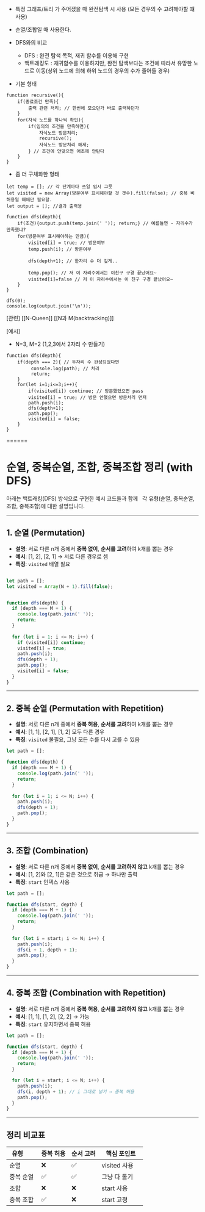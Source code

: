 - 특정 그래프/트리 가 주어졌을 때 완전탐색 시 사용 (모든 경우의 수 고려해야할 떄 사용)
- 순열/조합일 때 사용한다.
- DFS와의 비교
	- DFS : 완전 탐색 목적, 재귀 함수를 이용해 구현
	- 백트래킹도 : 재귀함수를 이용하지만, 완전 탐색보다는 조건에 따라서 유망한 노드로 이동(상위 노드에 의해 하위 노드의 경우의 수가 줄어들 경우)

- 기본 형태
```JS
function recursive(){
	if(종료조건 만족){
		출력 관련 처리; // 한번에 모으던가 바로 출력하던가
	}
	for(자식 노드를 하나씩 확인){
		if(임의의 조건을 만족하면){
			자식노드 방문처리;
			recursive();
			자식노드 방문처리 해제;
		} // 조건에 안맞으면 애초에 안탄다
	}
}
```

- 좀 더 구체화한 형태
```JS
let temp = []; // 각 단계마다 쓰일 임시 그릇
let visited = new Array(방문여부 표시해야할 것 갯수).fill(false); // 중복 비허용일 때에만 필요함.
let output = []; //결과 출력용

function dfs(depth){
	if(조건){output.push(temp.join(' ')); return;} // 예를들면 - 자리수가 만족했냐?
	for(방문여부 표시해야하는 만큼){
		visited[i] = true; // 방문여부
		temp.push(i); // 방문여부

		dfs(depth+1); // 한자리 수 더 깊게..

		temp.pop(); // 저 이 자리수에서는 이친구 구경 끝났어요~
		visited[i]=false // 저 이 자리수에서는 이 친구 구경 끝났어요~
	}
}

dfs(0);
console.log(output.join('\n'));

```
\[관련]
[[N-Queen]]
[[N과 M(backtracking)]]

\[예시]
- N=3, M=2 (1,2,3에서 2자리 수 만들기)
```JS
function dfs(depth){
	if(depth === 2){ // 두자리 수 완성되었다면
		 console.log(path); // 처리
		 return;
	}
	for(let i=1;i<=3;i++){
		if(visited[i]) continue; // 방문했었으면 pass
		visited[i] = true; // 방문 안했으면 방문처리 먼저
		path.push(i);
		dfs(depth+1);
		path.pop();
		visited[i] = false;
	}
}
```

====== 
# 순열, 중복순열, 조합, 중복조합 정리 (with DFS)
  

아래는 백트래킹(DFS) 방식으로 구현한 예시 코드들과 함께  
각 유형(순열, 중복순열, 조합, 중복조합)에 대한 설명입니다.

---

  

## 1. 순열 (Permutation)

- ****설명****: 서로 다른 n개 중에서 ****중복 없이****, ****순서를 고려****하여 k개를 뽑는 경우
- ****예시****: [1, 2], [2, 1] → 서로 다른 경우로 셈
- ****특징****: `visited` 배열 필요

```js

let path = [];
let visited = Array(N + 1).fill(false);


function dfs(depth) {
  if (depth === M + 1) {
    console.log(path.join(' '));
    return;
  }
  
  for (let i = 1; i <= N; i++) {
    if (visited[i]) continue;
    visited[i] = true;
    path.push(i);
    dfs(depth + 1);
    path.pop();
    visited[i] = false;
  }
}
```
---
##  2. 중복 순열 (Permutation with Repetition)
- ****설명****: 서로 다른 n개 중에서 ****중복 허용****, ****순서를 고려****하여 k개를 뽑는 경우
- ****예시****: [1, 1], [2, 1], [1, 2] 모두 다른 경우
- ****특징****: `visited` 불필요, 그냥 모든 수를 다시 고를 수 있음
```js
let path = [];

function dfs(depth) {
  if (depth === M + 1) {
    console.log(path.join(' '));
    return;
  }
  
  for (let i = 1; i <= N; i++) {
    path.push(i);
    dfs(depth + 1);
    path.pop();
  }
}
```
---
##  3. 조합 (Combination)
- ****설명****: 서로 다른 n개 중에서 ****중복 없이****, ****순서를 고려하지 않고**** k개를 뽑는 경우
- ****예시****: [1, 2]와 [2, 1]은 같은 것으로 취급 → 하나만 출력
- ****특징****: `start` 인덱스 사용
  
```js
let path = [];

function dfs(start, depth) {
  if (depth === M + 1) {
    console.log(path.join(' '));
    return;
  }
  
  for (let i = start; i <= N; i++) {
    path.push(i);
    dfs(i + 1, depth + 1);
    path.pop();
  }
}
```
---
## 4. 중복 조합 (Combination with Repetition)
- ****설명****: 서로 다른 n개 중에서 ****중복 허용****, ****순서를 고려하지 않고**** k개를 뽑는 경우
- ****예시****: [1, 1], [1, 2], [2, 2] → 가능
- ****특징****: `start` 유지하면서 중복 허용
```js
let path = [];

function dfs(start, depth) {
  if (depth === M + 1) {
    console.log(path.join(' '));
    return;
  }

  for (let i = start; i <= N; i++) {
    path.push(i);
    dfs(i, depth + 1); // i 그대로 넣기 → 중복 허용
    path.pop();
  }
}
```
---
## 정리 비교표
| 유형       | 중복 허용     | 순서 고려     | 핵심 포인트         |
| -------- | --------- | --------- | -------------- |
| 순열       | ❌         | ✅         | visited 사용     |
| 중복 순열    | ✅         | ✅         | 그냥 다 돌기        |
| 조합       | ❌         | ❌         | start 사용       |
| 중복 조합    | ✅         | ❌         | start 고정       |
